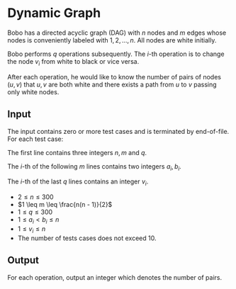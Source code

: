 # Dynamic Graph

Bobo has a directed acyclic graph (DAG) with $n$ nodes and $m$ edges whose nodes is conveniently labeled with $1, 2, \dots, n$.
All nodes are white initially.

Bobo performs $q$ operations subsequently.
The $i$-th operation is to change the node $v_i$ from white to black or vice versa.

After each operation, he would like to know the number of pairs of nodes $(u, v)$ that $u, v$ are both white and there exists a path from $u$ to $v$ passing only white nodes.

## Input

The input contains zero or more test cases and is terminated by end-of-file. For each test case:

The first line contains three integers $n, m$ and $q$.

The $i$-th of the following $m$ lines contains two integers $a_i, b_i$.

The $i$-th of the last $q$ lines contains an integer $v_i$.

* $2 \leq n \leq 300$
* $1 \leq m \leq \frac{n(n - 1)}{2}$
* $1 \leq q \leq 300$
* $1 \leq a_i < b_i \leq n$
* $1 \leq v_i \leq n$
* The number of tests cases does not exceed $10$.

## Output

For each operation, output an integer which denotes the number of pairs.

<!--SAMPLES-->
